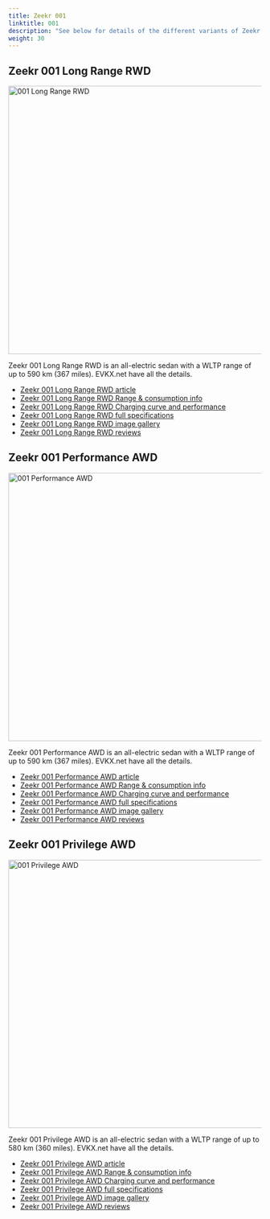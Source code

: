 ```yaml
---
title: Zeekr 001
linktitle: 001
description: "See below for details of the different variants of Zeekr 001"
weight: 30
---
```

## Zeekr 001 Long Range RWD

<a href="/models/zeekr/001/001_long_range_rwd/"><img src="https://media.evkx.net/multimedia/models/zeekr/001/001_long_range_rwd/main_1_st.jpg" width="800" height="533" alt="001 Long Range RWD" ></a>

Zeekr 001 Long Range RWD is an all-electric sedan with a WLTP range of up to 590 km (367 miles). EVKX.net have all the details. 

- [Zeekr 001 Long Range RWD article](/models/zeekr/001/001_long_range_rwd/)
- [Zeekr 001 Long Range RWD Range & consumption info](/models/zeekr/001/001_long_range_rwd//rangeandconsumption)
- [Zeekr 001 Long Range RWD Charging curve and performance](/models/zeekr/001/001_long_range_rwd//chargingcurve)
- [Zeekr 001 Long Range RWD full specifications](/models/zeekr/001/001_long_range_rwd//specifications)
- [Zeekr 001 Long Range RWD image gallery](/models/zeekr/001/001_long_range_rwd//gallery)
- [Zeekr 001 Long Range RWD reviews](/models/zeekr/001/001_long_range_rwd//reviews)

## Zeekr 001 Performance AWD

<a href="/models/zeekr/001/001_performance_awd/"><img src="https://media.evkx.net/multimedia/models/zeekr/001/001_performance_awd/main_1_st.jpg" width="800" height="533" alt="001 Performance AWD" ></a>

Zeekr 001 Performance AWD is an all-electric sedan with a WLTP range of up to 590 km (367 miles). EVKX.net have all the details. 

- [Zeekr 001 Performance AWD article](/models/zeekr/001/001_performance_awd/)
- [Zeekr 001 Performance AWD Range & consumption info](/models/zeekr/001/001_performance_awd//rangeandconsumption)
- [Zeekr 001 Performance AWD Charging curve and performance](/models/zeekr/001/001_performance_awd//chargingcurve)
- [Zeekr 001 Performance AWD full specifications](/models/zeekr/001/001_performance_awd//specifications)
- [Zeekr 001 Performance AWD image gallery](/models/zeekr/001/001_performance_awd//gallery)
- [Zeekr 001 Performance AWD reviews](/models/zeekr/001/001_performance_awd//reviews)

## Zeekr 001 Privilege AWD

<a href="/models/zeekr/001/001_privilege_awd/"><img src="https://media.evkx.net/multimedia/models/zeekr/001/001_privilege_awd/main_1_st.jpg" width="800" height="533" alt="001 Privilege AWD" ></a>

Zeekr 001 Privilege AWD is an all-electric sedan with a WLTP range of up to 580 km (360 miles). EVKX.net have all the details. 

- [Zeekr 001 Privilege AWD article](/models/zeekr/001/001_privilege_awd/)
- [Zeekr 001 Privilege AWD Range & consumption info](/models/zeekr/001/001_privilege_awd//rangeandconsumption)
- [Zeekr 001 Privilege AWD Charging curve and performance](/models/zeekr/001/001_privilege_awd//chargingcurve)
- [Zeekr 001 Privilege AWD full specifications](/models/zeekr/001/001_privilege_awd//specifications)
- [Zeekr 001 Privilege AWD image gallery](/models/zeekr/001/001_privilege_awd//gallery)
- [Zeekr 001 Privilege AWD reviews](/models/zeekr/001/001_privilege_awd//reviews)

